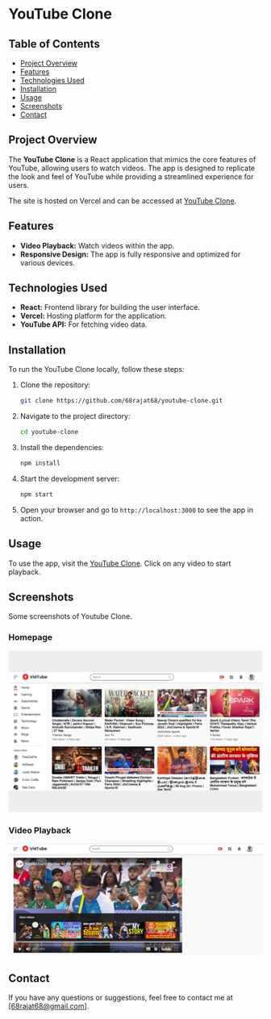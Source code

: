 # YouTube Clone

## Table of Contents
- [Project Overview](#project-overview)
- [Features](#features)
- [Technologies Used](#technologies-used)
- [Installation](#installation)
- [Usage](#usage)
- [Screenshots](#screenshots)
- [Contact](#contact)

## Project Overview
The **YouTube Clone** is a React application that mimics the core features of YouTube, allowing users to watch videos. The app is designed to replicate the look and feel of YouTube while providing a streamlined experience for users.

The site is hosted on Vercel and can be accessed at [YouTube Clone](https://youtube-clone-zeta-rose.vercel.app/).

## Features
- **Video Playback:** Watch videos within the app.
- **Responsive Design:** The app is fully responsive and optimized for various devices.

## Technologies Used
- **React:** Frontend library for building the user interface.
- **Vercel:** Hosting platform for the application.
- **YouTube API:** For fetching video data.

## Installation
To run the YouTube Clone locally, follow these steps:

1. Clone the repository:
    ```bash
    git clone https://github.com/68rajat68/youtube-clone.git
    ```

2. Navigate to the project directory:
    ```bash
    cd youtube-clone
    ```

3. Install the dependencies:
    ```bash
    npm install
    ```

4. Start the development server:
    ```bash
    npm start
    ```

5. Open your browser and go to `http://localhost:3000` to see the app in action.

## Usage
To use the app, visit the <a href="https://youtube-clone-zeta-rose.vercel.app/" target="_blank">YouTube Clone</a>. Click on any video to start playback.

## Screenshots
Some screenshots of Youtube Clone.

### Homepage
![Homepage Screenshot](images/home.png)

### Video Playback
![Video Playback Screenshot](images/video.png)

## Contact
If you have any questions or suggestions, feel free to contact me at [68rajat68@gmail.com].


